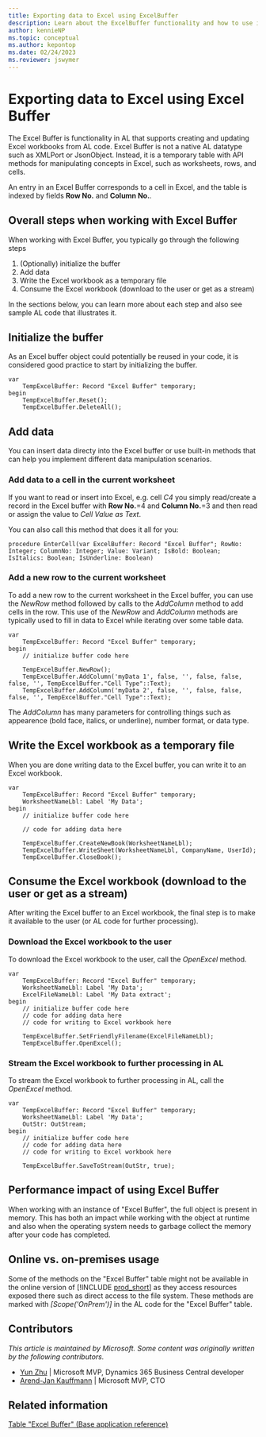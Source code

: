 ```yaml
---
title: Exporting data to Excel using ExcelBuffer
description: Learn about the ExcelBuffer functionality and how to use it to copy data from AL to Excel.
author: kennieNP
ms.topic: conceptual
ms.author: kepontop
ms.date: 02/24/2023
ms.reviewer: jswymer
---
```


# Exporting data to Excel using Excel Buffer

The Excel Buffer is functionality in AL that supports creating and updating Excel workbooks from AL code. Excel Buffer is not a native AL datatype such as XMLPort or JsonObject. Instead, it is a temporary table with API methods for manipulating concepts in Excel, such as worksheets, rows, and cells. 

An entry in an Excel Buffer corresponds to a cell in Excel, and the table is indexed by fields **Row No.** and **Column No.**. 


## Overall steps when working with Excel Buffer

When working with Excel Buffer, you typically go through the following steps

1. (Optionally) initialize the buffer
1. Add data
1. Write the Excel workbook as a temporary file 
1. Consume the Excel workbook (download to the user or get as a stream)

In the sections below, you can learn more about each step and also see sample AL code that illustrates it.

## Initialize the buffer

As an Excel buffer object could potentially be reused in your code, it is considered good practice to start by initializing the buffer. 

```AL
var
    TempExcelBuffer: Record "Excel Buffer" temporary;
begin
    TempExcelBuffer.Reset();
    TempExcelBuffer.DeleteAll();
```

## Add data 

You can insert data directy into the Excel buffer or use built-in methods that can help you implement different data manipulation scenarios.

### Add data to a cell in the current worksheet

If you want to read or insert into Excel, e.g. cell *C4* you simply read/create a record in the Excel buffer with **Row No.**=4 and **Column No.**=3 and then read or assign the value to *Cell Value as Text*. 

You can also call this method that does it all for you:
```AL
procedure EnterCell(var ExcelBuffer: Record "Excel Buffer"; RowNo: Integer; ColumnNo: Integer; Value: Variant; IsBold: Boolean; IsItalics: Boolean; IsUnderline: Boolean)
```

### Add a new row to the current worksheet

To add a new row to the current worksheet in the Excel buffer, you can use the *NewRow* method followed by calls to the *AddColumn* method to add cells in the row. This use of the *NewRow* and *AddColumn* methods are typically used to fill in data to Excel while iterating over some table data.

```AL
var
    TempExcelBuffer: Record "Excel Buffer" temporary;
begin
    // initialize buffer code here

    TempExcelBuffer.NewRow();
    TempExcelBuffer.AddColumn('myData 1', false, '', false, false, false, '', TempExcelBuffer."Cell Type"::Text);
    TempExcelBuffer.AddColumn('myData 2', false, '', false, false, false, '', TempExcelBuffer."Cell Type"::Text);
```

The *AddColumn* has many parameters for controlling things such as appearence (bold face, italics, or underline), number format, or data type.

## Write the Excel workbook as a temporary file 

When you are done writing data to the Excel buffer, you can write it to an Excel workbook.

```AL
var
    TempExcelBuffer: Record "Excel Buffer" temporary;
    WorksheetNameLbl: Label 'My Data';
begin
    // initialize buffer code here

    // code for adding data here

    TempExcelBuffer.CreateNewBook(WorksheetNameLbl);
    TempExcelBuffer.WriteSheet(WorksheetNameLbl, CompanyName, UserId);
    TempExcelBuffer.CloseBook();
```

## Consume the Excel workbook (download to the user or get as a stream)

After writing the Excel buffer to an Excel workbook, the final step is to make it available to the user (or AL code for further processing). 

### Download the Excel workbook to the user 

To download the Excel workbook to the user, call the *OpenExcel* method. 

```AL
var
    TempExcelBuffer: Record "Excel Buffer" temporary;
    WorksheetNameLbl: Label 'My Data';
    ExcelFileNameLbl: Label 'My Data extract';
begin
    // initialize buffer code here
    // code for adding data here
    // code for writing to Excel workbook here

    TempExcelBuffer.SetFriendlyFilename(ExcelFileNameLbl);
    TempExcelBuffer.OpenExcel();
```

### Stream the Excel workbook to further processing in AL

To stream the Excel workbook to further processing in AL, call the *OpenExcel* method. 

```AL
var
    TempExcelBuffer: Record "Excel Buffer" temporary;
    WorksheetNameLbl: Label 'My Data';
    OutStr: OutStream;
begin
    // initialize buffer code here
    // code for adding data here
    // code for writing to Excel workbook here

    TempExcelBuffer.SaveToStream(OutStr, true);
```

## Performance impact of using Excel Buffer

When working with an instance of "Excel Buffer", the full object is present in memory. This has both an impact while working with the object at runtime and also when the operating system needs to garbage collect the memory after your code has completed. 

## Online vs. on-premises usage

Some of the methods on the "Excel Buffer" table might not be available in the online version of [!INCLUDE [prod_short](../includes/prod_short.md)] as they access resources exposed there such as direct access to the file system. These methods are marked with *[Scope('OnPrem')]* in the AL code for the "Excel Buffer" table.

## Contributors

*This article is maintained by Microsoft. Some content was originally written by the following contributors.*

* [Yun Zhu](https://www.linkedin.com/in/yzhums/) | Microsoft MVP, Dynamics 365 Business Central developer
* [Arend-Jan Kauffmann](https://www.linkedin.com/in/ajkauffmann/) | Microsoft MVP, CTO

## Related information

[Table "Excel Buffer" (Base application reference)](/dynamics365/business-central/application/base-application/table/system.io.excel-buffer)  
